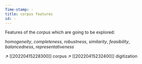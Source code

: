 ```yaml
---
Time-stamp: -
title: corpus features
id: - 
---
```


Features of the *corpus* which are going to be explored:

*homogeneity*, 
*completeness*, 
*robustness*, 
*similarity*, 
*feasibility*, 
*balancedness*, 
*representativeness* 

↗ [[20220415228300]] corpus
↗ [[20220415232400]] digitization
